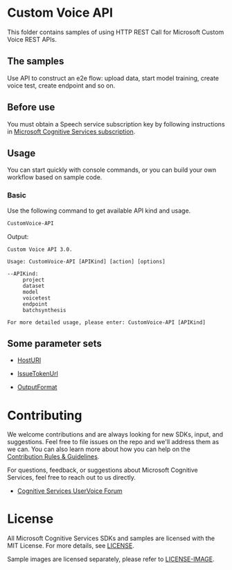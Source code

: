 # Custom Voice API

This folder contains samples of using HTTP REST Call for Microsoft Custom Voice REST APIs.

## The samples

Use API to construct an e2e flow: upload data, start model training, create voice test, create endpoint and so on.

## Before use

You must obtain a Speech service subscription key by following instructions in [Microsoft Cognitive Services subscription](https://docs.microsoft.com/en-us/azure/cognitive-services/speech-service/get-started#create-a-speech-resource-in-azure).

## Usage

You can start quickly with console commands, or you can build your own workflow based on sample code.

### Basic

Use the following command to get available API kind and usage.

```cmd
CustomVoice-API
```

Output:

```plaintext
Custom Voice API 3.0.

Usage: CustomVoice-API [APIKind] [action] [options]

--APIKind:
     project
     dataset
     model
     voicetest
     endpoint
     batchsynthesis

For more detailed usage, please enter: CustomVoice-API [APIKind]
```

## Some parameter sets

- [HostURI](https://docs.microsoft.com/en-us/azure/cognitive-services/speech-service/regions#speech-to-text-text-to-speech-and-translation)

- [IssueTokenUrl](https://docs.microsoft.com/en-us/azure/cognitive-services/speech-service/rest-text-to-speech#how-to-get-an-access-token)

- [OutputFormat](https://docs.microsoft.com/en-us/azure/cognitive-services/speech-service/rest-text-to-speech#audio-outputs)

# Contributing

We welcome contributions and are always looking for new SDKs, input, and
suggestions. Feel free to file issues on the repo and we'll address them as we can. You can also learn more about how you can help on the [Contribution
Rules & Guidelines](/CONTRIBUTING.md).

For questions, feedback, or suggestions about Microsoft Cognitive Services, feel free to reach out to us directly.

- [Cognitive Services UserVoice Forum](https://cognitive.uservoice.com)

# License

All Microsoft Cognitive Services SDKs and samples are licensed with the MIT License. For more details, see
[LICENSE](/LICENSE.md).

Sample images are licensed separately, please refer to [LICENSE-IMAGE](/LICENSE-IMAGE.md).
